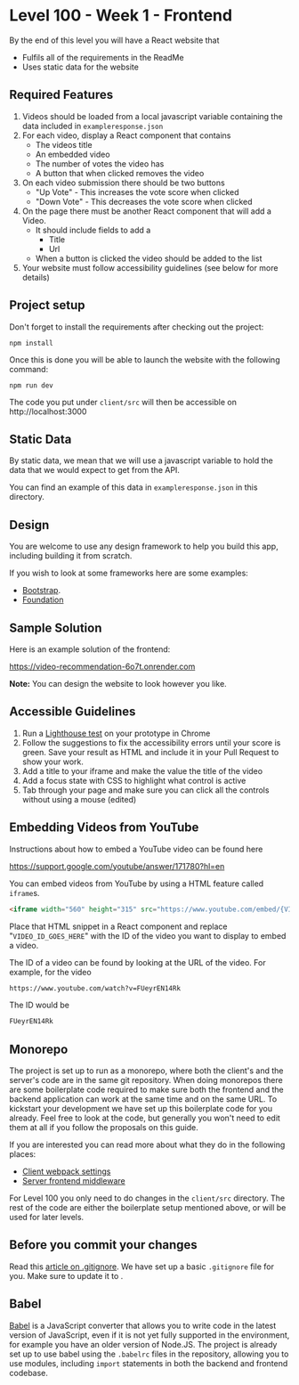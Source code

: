# Level 100 - Week 1 - Frontend

By the end of this level you will have a React website that

- Fulfils all of the requirements in the ReadMe
- Uses static data for the website

## Required Features

1. Videos should be loaded from a local javascript variable containing the data included in `exampleresponse.json`
2. For each video, display a React component that contains
   - The videos title
   - An embedded video
   - The number of votes the video has
   - A button that when clicked removes the video
3. On each video submission there should be two buttons
   - "Up Vote" - This increases the vote score when clicked
   - "Down Vote" - This decreases the vote score when clicked
4. On the page there must be another React component that will add a Video.
   - It should include fields to add a
     - Title
     - Url
   - When a button is clicked the video should be added to the list
5. Your website must follow accessibility guidelines (see below for more details)

## Project setup

Don't forget to install the requirements after checking out the project:

```
npm install
```

Once this is done you will be able to launch the website with the following command:

```
npm run dev
```

The code you put under `client/src` will then be accessible on http://localhost:3000

## Static Data

By static data, we mean that we will use a javascript variable to hold the data that we would expect to get from the API.

You can find an example of this data in `exampleresponse.json` in this directory.

## Design

You are welcome to use any design framework to help you build this app, including building it from scratch.

If you wish to look at some frameworks here are some examples:

- [Bootstrap](https://getbootstrap.com/docs/5.3/getting-started/introduction/).
- [Foundation](https://get.foundation/sites/docs/installation.html)

## Sample Solution

Here is an example solution of the frontend:

https://video-recommendation-6o7t.onrender.com

**Note:** You can design the website to look however you like.

## Accessible Guidelines

1. Run a [Lighthouse test](https://supercooldesign.co.uk/blog/how-to-run-a-lighthouse-audit) on your prototype in Chrome
2. Follow the suggestions to fix the accessibility errors until your score is green. Save your result as HTML and include it in your Pull Request to show your work.
3. Add a title to your iframe and make the value the title of the video
4. Add a focus state with CSS to highlight what control is active
5. Tab through your page and make sure you can click all the controls without using a mouse (edited)

## Embedding Videos from YouTube

Instructions about how to embed a YouTube video can be found here

https://support.google.com/youtube/answer/171780?hl=en

You can embed videos from YouTube by using a HTML feature called `iframe`s.

```HTML
<iframe width="560" height="315" src="https://www.youtube.com/embed/{VIDEO_ID_GOES_HERE}" title="YouTube video player" frameBorder="0" allow="accelerometer; autoplay; clipboard-write; encrypted-media; gyroscope; picture-in-picture" allowFullScreen></iframe>
```

Place that HTML snippet in a React component and replace "`VIDEO_ID_GOES_HERE`" with the ID of the video you want to display to embed a video.

The ID of a video can be found by looking at the URL of the video. For example, for the video

```html
https://www.youtube.com/watch?v=FUeyrEN14Rk
```

The ID would be

```html
FUeyrEN14Rk
```

## Monorepo

The project is set up to run as a monorepo, where both the client's and the server's code are in the same git repository. When doing monorepos there are some boilerplate code required to make sure both the frontend and the backend application can work at the same time and on the same URL. To kickstart your development we have set up this boilerplate code for you already. Feel free to look at the code, but generally you won't need to edit them at all if you follow the proposals on this guide.

If you are interested you can read more about what they do in the following places:

- [Client webpack settings](../client/webpack)
- [Server frontend middleware](../server/app.js)

For Level 100 you only need to do changes in the `client/src` directory. The rest of the code are either the boilerplate setup mentioned above, or will be used for later levels.

## Before you commit your changes

Read this [article on .gitignore](https://sabe.io/blog/git-ignore-node_modules). We have set up a basic `.gitignore` file for you. Make sure to update it to .

## Babel

[Babel](https://babeljs.io/docs/) is a JavaScript converter that allows you to write code in the latest version of JavaScript, even if it is not yet fully supported in the environment, for example you have an older version of Node.JS. The project is already set up to use babel using the `.babelrc` files in the repository, allowing you to use modules, including `import` statements in both the backend and frontend codebase.
